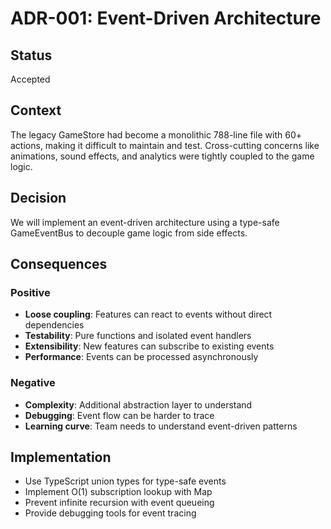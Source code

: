 # ADR-001: Event-Driven Architecture

## Status
Accepted

## Context
The legacy GameStore had become a monolithic 788-line file with 60+ actions, making it difficult to maintain and test. Cross-cutting concerns like animations, sound effects, and analytics were tightly coupled to the game logic.

## Decision
We will implement an event-driven architecture using a type-safe GameEventBus to decouple game logic from side effects.

## Consequences

### Positive
- **Loose coupling**: Features can react to events without direct dependencies
- **Testability**: Pure functions and isolated event handlers
- **Extensibility**: New features can subscribe to existing events
- **Performance**: Events can be processed asynchronously

### Negative
- **Complexity**: Additional abstraction layer to understand
- **Debugging**: Event flow can be harder to trace
- **Learning curve**: Team needs to understand event-driven patterns

## Implementation
- Use TypeScript union types for type-safe events
- Implement O(1) subscription lookup with Map
- Prevent infinite recursion with event queueing
- Provide debugging tools for event tracing